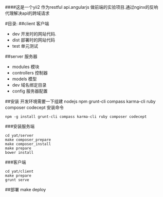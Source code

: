 ####这是一个yii2 作为restful api.angularjs 做前端的实验项目.通过nginx的反响代理解决api的跨域请求

#目录:
##client 客户端
 * dev  开发时的网站代码.
 * dist 部署时的网站代码
 * test 单元测试

##server 服务器
 * modules 模块
 * controllers 控制器
 * models 模型
 * dev 域名绑定目录
 * config 服务器配置

##安装
开发环境需要一下组建 nodejs npm grunt-cli compass karma-cli ruby composer codecept
安装命令
```shell
npm -g install grunt-cli compass karma-cli ruby composer codecept
```

###安装服务端
```shell
cd yat/server
make composer_prepare
make composer_install
make prepare
bower install
```
###客户端
```shell
cd yat/client
make prepare
grunt serve
```

##部署
make deploy